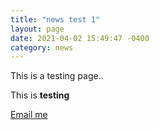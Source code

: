```yaml
---
title: "news test 1"
layout: page
date: 2021-04-02 15:49:47 -0400
category: news
---
```


This is a testing page..

This is **testing**

[Email me](https://gmail.com)
